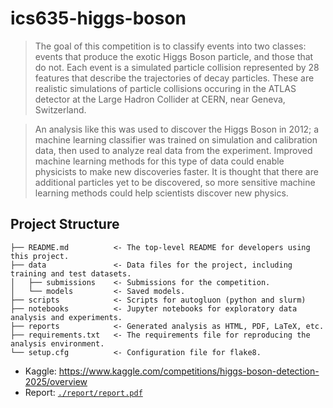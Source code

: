 # ics635-higgs-boson

> The goal of this competition is to classify events into two classes: events that produce the exotic Higgs Boson particle, and those that do not. Each event is a simulated particle collision represented by 28 features that describe the trajectories of decay particles. These are realistic simulations of particle collisions occuring in the ATLAS detector at the Large Hadron Collider at CERN, near Geneva, Switzerland.

> An analysis like this was used to discover the Higgs Boson in 2012; a machine learning classifier was trained on simulation and calibration data, then used to analyze real data from the experiment. Improved machine learning methods for this type of data could enable physicists to make new discoveries faster. It is thought that there are additional particles yet to be discovered, so more sensitive machine learning methods could help scientists discover new physics.

## Project Structure

```
├── README.md          <- The top-level README for developers using this project.
├── data               <- Data files for the project, including training and test datasets.
│   ├── submissions    <- Submissions for the competition.
│   └── models         <- Saved models.
├── scripts            <- Scripts for autogluon (python and slurm)
├── notebooks          <- Jupyter notebooks for exploratory data analysis and experiments.
├── reports            <- Generated analysis as HTML, PDF, LaTeX, etc.
├── requirements.txt   <- The requirements file for reproducing the analysis environment.
└── setup.cfg          <- Configuration file for flake8.
```

- Kaggle: https://www.kaggle.com/competitions/higgs-boson-detection-2025/overview
- Report: [`./report/report.pdf`](https://github.com/echung32/ics635-higgs-boson/blob/main/report/report.pdf)
